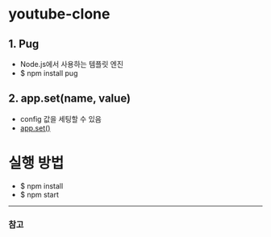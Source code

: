 # youtube-clone

## 1. Pug
- Node.js에서 사용하는 템플릿 엔진
- $ npm install pug

## 2. app.set(name, value)
- config 값을 세팅할 수 있음
- [app.set()](https://expressjs.com/en/4x/api.html#app.set)

# 실행 방법
- $ npm install
- $ npm start



---  
### 참고
